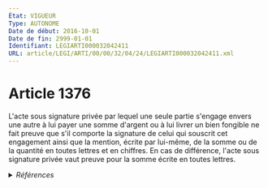 ```yaml
---
État: VIGUEUR
Type: AUTONOME
Date de début: 2016-10-01
Date de fin: 2999-01-01
Identifiant: LEGIARTI000032042411
URL: article/LEGI/ARTI/00/00/32/04/24/LEGIARTI000032042411.xml
---
```


<h1>Article 1376</h1>

L'acte sous signature privée par lequel une seule partie s'engage envers une
autre à lui payer une somme d'argent ou à lui livrer un bien fongible ne fait
preuve que s'il comporte la signature de celui qui souscrit cet engagement ainsi
que la mention, écrite par lui-même, de la somme ou de la quantité en toutes
lettres et en chiffres. En cas de différence, l'acte sous signature privée vaut
preuve pour la somme écrite en toutes lettres.


<details>
  <summary><em>Références</em></summary>

  <h2>Articles faisant référence à l'article</h2>
  
  <ul>
    <li>
      <a href="https://legal.tricoteuses.fr//redirection/LEGIARTI000032006595?vers=git&vers=legifrance">Ordonnance n° 2016-131 du 10 février 2016 portant réforme du droit des contrats, du régime général et de la preuve des obligations - article 4 ENTIEREMENT_MODIF</a> MODIFIE source
    </li>
  </ul>
  
  <h2>Références faites par l'article</h2>
  
  <ul>
    <li>
      2012-11-07 CITATION cible <a href="https://legal.tricoteuses.fr//redirection/LEGIARTI000026602871?vers=git&vers=legifrance">Décret n° 2012-1246 du 7 novembre 2012 relatif à la gestion budgétaire et comptable publique - article 40 AUTONOME MODIFIE, en vigueur du 2012-11-11 au 2016-10-01</a>
    </li>
    <li>
      2013-02-21 CITATION cible <a href="https://legal.tricoteuses.fr//redirection/LEGIARTI000033202169?vers=git&vers=legifrance">Arrêté du 21 février 2013 portant approbation du cahier des charges fixant les conditions générales de la location par l'Etat du droit de chasse au gibier d'eau sur son domaine public fluvial pour la période du 1er juillet 2013 au 30 juin 2019 - article AUTONOME VIGUEUR, en vigueur depuis le 2016-10-01</a>
    </li>
    <li>
      2014-02-24 CITATION cible <a href="https://legal.tricoteuses.fr//redirection/LEGIARTI000033202197?vers=git&vers=legifrance">Arrêté du 24 février 2014 portant approbation du cahier des charges fixant les clauses et les conditions générales de la location par l'Etat du droit de chasse sur le domaine public maritime sur les étangs et plans d'eau salés domaniaux et sur la partie des cours d'eau domaniaux située à l'aval de la limite de salure des eaux, à l'exclusion des circonscriptions des grands ports maritimes, pour la période du 1er juillet 2014 au 30 juin 2023 - article AUTONOME VIGUEUR, en vigueur depuis le 2016-10-01</a>
    </li>
    <li>
      2999-01-01 CONCORDANCE source <a href="https://legal.tricoteuses.fr//redirection/LEGIARTI000006437997?vers=git&vers=legifrance">Code civil - article 1326 AUTONOME MODIFIE, en vigueur du 2000-03-14 au 2016-10-01</a>
    </li>
    <li>
      CODIFICATION source Loi 1804-02-09
    </li>
    <li>
      2016-02-10 MODIFIE cible <a href="https://legal.tricoteuses.fr//redirection/LEGIARTI000032006595?vers=git&vers=legifrance">Ordonnance n° 2016-131 du 10 février 2016 portant réforme du droit des contrats, du régime général et de la preuve des obligations - article 4 ENTIEREMENT_MODIF</a>
    </li>
  </ul>
</details>
